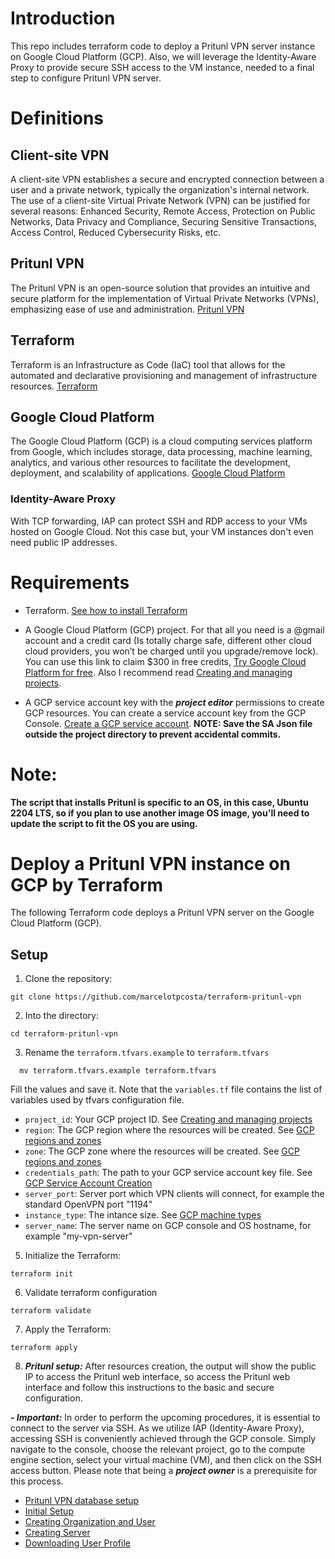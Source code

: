 # Introduction

This repo includes terraform code to deploy a Pritunl VPN server instance on Google Cloud Platform (GCP). Also, we will leverage the Identity-Aware Proxy to provide secure SSH access to the VM instance, needed to a final step to configure Pritunl VPN server.

# Definitions

## Client-site VPN

A client-site VPN establishes a secure and encrypted connection between a user and a private network, typically the organization's internal network. The use of a client-site Virtual Private Network (VPN) can be justified for several reasons: Enhanced Security, Remote Access, Protection on Public Networks, Data Privacy and Compliance, Securing Sensitive Transactions, Access Control, Reduced Cybersecurity Risks, etc.

## Pritunl VPN 

The Pritunl VPN is an open-source solution that provides an intuitive and secure platform for the implementation of Virtual Private Networks (VPNs), emphasizing ease of use and administration. [Pritunl VPN](https://pritunl.com/)

## Terraform

Terraform is an Infrastructure as Code (IaC) tool that allows for the automated and declarative provisioning and management of infrastructure resources. [Terraform](https://www.terraform.io/)

## Google Cloud Platform

The Google Cloud Platform (GCP) is a cloud computing services platform from Google, which includes storage, data processing, machine learning, analytics, and various other resources to facilitate the development, deployment, and scalability of applications. [Google Cloud Platform](https://cloud.google.com/gcp)

### Identity-Aware Proxy

With TCP forwarding, IAP can protect SSH and RDP access to your VMs hosted on Google Cloud. Not this case but, your VM instances don't even need public IP addresses.

# Requirements

* Terraform. [See how to install Terraform](https://developer.hashicorp.com/terraform/install)

* A Google Cloud Platform (GCP) project. For that all you need is a @gmail account and a credit card (Is totally charge safe, different other cloud cloud providers, you won’t be charged until you upgrade/remove lock). You can use this link to claim $300 in free credits, [Try Google Cloud Platform for free](https://cloud.google.com/free). Also I recommend read [Creating and managing projects](https://cloud.google.com/resource-manager/docs/creating-managing-projects).

* A GCP service account key with the ***project editor*** permissions to create GCP resources. You can create a service account key from the GCP Console. [Create a GCP service account](https://cloud.google.com/iam/docs/service-accounts-create). **NOTE: Save the SA Json file outside the project directory to prevent accidental commits.**

# Note:

**The script that installs Pritunl is specific to an OS, in this case, Ubuntu 2204 LTS, so if you plan to use another image OS image, you'll need to update the script to fit the OS you are using.**

# Deploy a Pritunl VPN instance on GCP by Terraform

The following Terraform code deploys a Pritunl VPN server on the Google Cloud Platform (GCP).

## Setup

1. Clone the repository:
  ```
  git clone https://github.com/marcelotpcosta/terraform-pritunl-vpn
  ```

2. Into the directory:
  ```
  cd terraform-pritunl-vpn
  ```

3. Rename the `terraform.tfvars.example` to `terraform.tfvars`

```
  mv terraform.tfvars.example terraform.tfvars
```

Fill the values and save it. Note that the `variables.tf` file contains the list of variables used by tfvars configuration file.

- `project_id`: Your GCP project ID. See [Creating and managing projects](https://cloud.google.com/resource-manager/docs/creating-managing-projects)
- `region`: The GCP region where the resources will be created. See [GCP regions and zones](https://cloud.google.com/compute/docs/regions-zones)
- `zone`: The GCP zone where the resources will be created. See [GCP regions and zones](https://cloud.google.com/compute/docs/regions-zones)
- `credentials_path`: The path to your GCP service account key file. See [GCP Service Account Creation](https://cloud.google.com/iam/docs/service-accounts-create)
- `server_port`: Server port which VPN clients will connect, for example the standard OpenVPN port "1194"
- `instance_type`: The intance size. See [GCP machine types](https://cloud.google.com/compute/docs/machine-resource)
- `server_name`: The server name on GCP console and OS hostname, for example "my-vpn-server"

5. Initialize the Terraform:
  ```
  terraform init
  ```

6. Validate terraform configuration

  ```
  terraform validate
  ```

7. Apply the Terraform:
  ```
  terraform apply
  ```

8. ***Pritunl setup:*** After resources creation, the output will show the public IP to access the Pritunl web interface, so access the Pritunl web interface and follow this instructions to the basic and secure configuration.

***- Important:*** In order to perform the upcoming procedures, it is essential to connect to the server via SSH. As we utilize IAP (Identity-Aware Proxy), accessing SSH is conveniently achieved through the GCP console. Simply navigate to the console, choose the relevant project, go to the compute engine section, select your virtual machine (VM), and then click on the SSH access button. Please note that being a ***project owner*** is a prerequisite for this process.

* [Pritunl VPN database setup](https://docs.pritunl.com/docs/configuration-5#database-setup)
* [Initial Setup](https://docs.pritunl.com/docs/configuration-5#initial-setup)
* [Creating Organization and User](https://docs.pritunl.com/docs/connecting#creating-organization-and-user)
* [Creating Server](https://docs.pritunl.com/docs/connecting#creating-server)
* [Downloading User Profile](https://docs.pritunl.com/docs/connecting#downloading-user-profile)